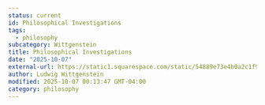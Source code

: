 ```yaml
---
status: current
id: Philosophical Investigations
tags:
  - philosophy
subcategory: Wittgenstein
title: Philosophical Investigations
date: "2025-10-07"
external-url: https://static1.squarespace.com/static/54889e73e4b0a2c1f9891289/t/564b61a4e4b04eca59c4d232/1447780772744/Ludwig.Wittgenstein.-.Philosophical.Investigations.pdf
author: Ludwig Wittgenstein
modified: 2025-10-07 00:13:47 GMT-04:00
category: philosophy
---
```

